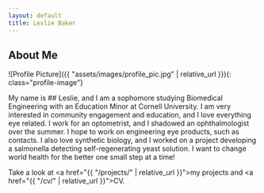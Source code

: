```yaml
---
layout: default
title: Leslie Baker
---
```


## About Me


![Profile Picture]({{ "assets/images/profile_pic.jpg" | relative_url }}){: class="profile-image"}

 
My name is ## Leslie, and I am a sophomore studying Biomedical Engineering with an Education Minor at Cornell University. I am very interested in community engagement and education, and I love everything eye related. I work for an optometrist, and I shadowed an ophthalmologist over the summer. I hope to work on engineering eye products, such as contacts. I also love synthetic biology, and I worked on a project developing a salmonella detecting self-regenerating yeast solution. I want to change world health for the better one small step at a time!

Take a look at <a href="{{ "/projects/" | relative_url }}">my projects</a> and <a href="{{ "/cv/" | relative_url }}">CV</a>.
